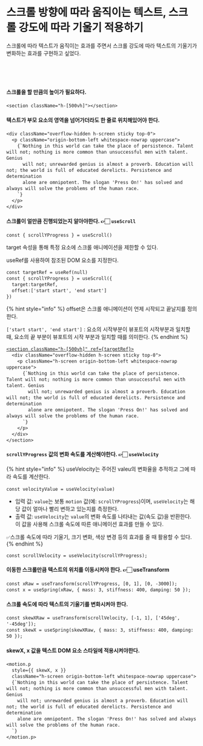 # 스크롤 방향에 따라 움직이는 텍스트, 스크롤 강도에 따라 기울기 적용하기

스크롤에 따라 텍스트가 움직이는 효과를 주면서 스크롤 강도에 따라 텍스트의 기울기가 변화하는 효과를 구현하고 싶었다.&#x20;

<figure><img src="../../.gitbook/assets/스크린샷 2024-11-19 오후 7.00.38.png" alt=""><figcaption><p> </p></figcaption></figure>

<figure><img src="../../.gitbook/assets/스크린샷 2024-11-19 오후 6.55.48.png" alt=""><figcaption></figcaption></figure>



#### 스크롤을 할 만큼의 높이가 필요하다.&#x20;

```tsx
<section className="h-[500vh]"></section>
```



#### 텍스트가  부모 요소의 영역을 넘어가더라도 한 줄로 위치해있어야 한다.

```tsx
<div className="overflow-hidden h-screen sticky top-0">
  <p className="origin-bottom-left whitespace-nowrap uppercase">
    {`Nothing in this world can take the place of persistence. Talent will not; nothing is more common than unsuccessful men with talent. Genius
      will not; unrewarded genius is almost a proverb. Education will not; the world is full of educated derelicts. Persistence and determination
      alone are omnipotent. The slogan 'Press On!' has solved and always will solve the problems of the human race.
    `}
  </p>
</div>
```



#### 스크롤이 얼만큼 진행되었는지 알아야한다. 👉🏻 `useScroll`

```tsx
const { scrollYProgress } = useScroll()
```

target 속성을 통해 특정 요소에 스크롤 애니메이션을 제한할 수 있다.&#x20;

useRef를 사용하여 참조된 DOM 요소를 지정한다.&#x20;

```tsx
const targetRef = useRef(null)
const { scrollYProgress } = useScroll({ 
  target:targetRef, 
  offset:['start start', 'end start']
})
```

{% hint style="info" %}
offset은 스크롤 애니메이션이 언제 시작되고 끝날지를 정의한다.&#x20;

`['start start', 'end start']` : 요소의 시작부분이 뷰포트의 시작부분과 일치할 때, 요소의 끝 부분이 뷰포트의 시작 부분과 일치할 때를 의미한다.&#x20;
{% endhint %}

<pre class="language-tsx"><code class="lang-tsx"><a data-footnote-ref href="#user-content-fn-1">&#x3C;section className="h-[500vh]" ref={targetRef}></a>
  &#x3C;div className="overflow-hidden h-screen sticky top-0">
    &#x3C;p className="h-screen origin-bottom-left whitespace-nowrap uppercase">
      {`Nothing in this world can take the place of persistence. Talent will not; nothing is more common than unsuccessful men with talent. Genius
        will not; unrewarded genius is almost a proverb. Education will not; the world is full of educated derelicts. Persistence and determination
        alone are omnipotent. The slogan 'Press On!' has solved and always will solve the problems of the human race.
      `}
    &#x3C;/p>
  &#x3C;/div>
&#x3C;/section>
</code></pre>



#### `scrollYProgress` 값의 변화 속도를 계산해야한다. 👉🏻 `useVelocity`

{% hint style="info" %}
useVelocity는 주어진 valeu의 변화율을 추적하고 그에 따라 속도를 계산한다.&#x20;

`const velocityValue = useVelocity(value)`

* 입력 값: `value`는 보통 `motion` 값(예: `scrollYProgress`)이며, `useVelocity`는 해당 값이 얼마나 빨리 변하고 있는지를 측정한다.&#x20;
* 출력 값: `useVelocity`는 `value`의 변화 속도를 나타내는 값(속도 값)을 반환한다. 이 값을 사용해 스크롤 속도에 따른 애니메이션 효과를 만들 수 있다.

`✅`스크롤 속도에 따라 기울기, 크기 변화, 색상 변경 등의 효과를 줄 때 활용할 수 있다.&#x20;
{% endhint %}

```tsx
const scrollVelocity = useVelocity(scrollYProgress);
```



#### 이동한 스크롤만큼 텍스트의 위치를 이동시켜야 한다. 👉🏻 useTransform

```tsx
const xRaw = useTransform(scrollYProgress, [0, 1], [0, -3000]);
const x = useSpring(xRaw, { mass: 3, stiffness: 400, damping: 50 });
```



#### 스크롤 속도에 따라 텍스트의 기울기를 변화시켜야 한다.&#x20;

```tsx
const skewXRaw = useTransform(scrollVelocity, [-1, 1], ['45deg', '-45deg']);
const skewX = useSpring(skewXRaw, { mass: 3, stiffness: 400, damping: 50 });
```



#### skewX, x 값을 텍스트 DOM 요소 스타일에 적용시켜야한다.&#x20;

```tsx
<motion.p 
  style={{ skewX, x }}
  className="h-screen origin-bottom-left whitespace-nowrap uppercase">
  {`Nothing in this world can take the place of persistence. Talent will not; nothing is more common than unsuccessful men with talent. Genius
    will not; unrewarded genius is almost a proverb. Education will not; the world is full of educated derelicts. Persistence and determination
    alone are omnipotent. The slogan 'Press On!' has solved and always will solve the problems of the human race.
  `}
</motion.p>
```

[^1]: 

